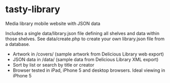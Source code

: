 tasty-library
=============

Media library mobile website with JSON data

Includes a single data/library.json file defining all shelves and data within those shelves. See data/create.php to create your own library.json file from a database.

* Artwork in /covers/ (sample artwork from Delicious Library web export)
* JSON data in /data/ (sample data from Delicious Library XML export)
* Sort by list or search by title or creator
* Browser tested in iPad, iPhone 5 and desktop browsers. Ideal viewing in iPhone 5